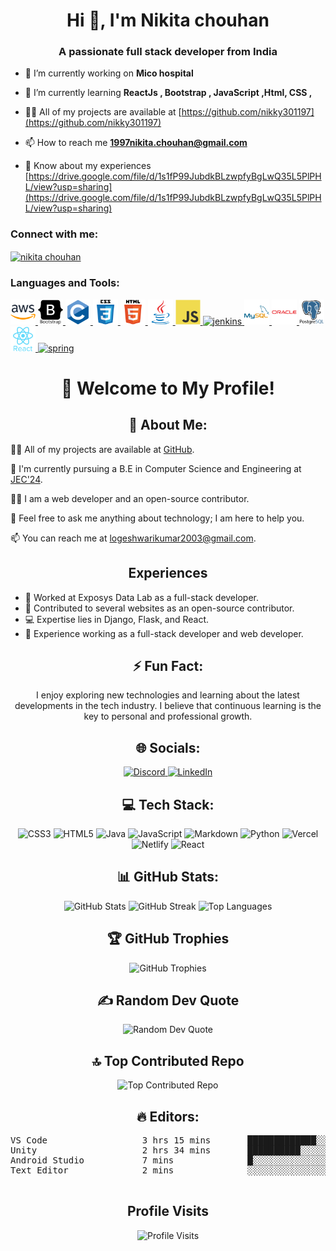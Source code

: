 <h1 align="center">Hi 👋, I'm Nikita chouhan</h1>
<h3 align="center">A passionate full stack developer from India</h3>

- 🔭 I’m currently working on **Mico hospital**

- 🌱 I’m currently learning **ReactJs , Bootstrap , JavaScript ,Html, CSS ,**

- 👨‍💻 All of my projects are available at [https://github.com/nikky301197](https://github.com/nikky301197)

- 📫 How to reach me **1997nikita.chouhan@gmail.com**

- 📄 Know about my experiences [https://drive.google.com/file/d/1s1fP99JubdkBLzwpfyBgLwQ35L5PlPHL/view?usp=sharing](https://drive.google.com/file/d/1s1fP99JubdkBLzwpfyBgLwQ35L5PlPHL/view?usp=sharing)

<h3 align="left">Connect with me:</h3>
<p align="left">
<a href="https://linkedin.com/in/nikita chouhan" target="blank"><img align="center" src="https://raw.githubusercontent.com/rahuldkjain/github-profile-readme-generator/master/src/images/icons/Social/linked-in-alt.svg" alt="nikita chouhan" height="30" width="40" /></a>
</p>

<h3 align="left">Languages and Tools:</h3>
<p align="left"> <a href="https://aws.amazon.com" target="_blank" rel="noreferrer"> <img src="https://raw.githubusercontent.com/devicons/devicon/master/icons/amazonwebservices/amazonwebservices-original-wordmark.svg" alt="aws" width="40" height="40"/> </a> <a href="https://getbootstrap.com" target="_blank" rel="noreferrer"> <img src="https://raw.githubusercontent.com/devicons/devicon/master/icons/bootstrap/bootstrap-plain-wordmark.svg" alt="bootstrap" width="40" height="40"/> </a> <a href="https://www.cprogramming.com/" target="_blank" rel="noreferrer"> <img src="https://raw.githubusercontent.com/devicons/devicon/master/icons/c/c-original.svg" alt="c" width="40" height="40"/> </a> <a href="https://www.w3schools.com/css/" target="_blank" rel="noreferrer"> <img src="https://raw.githubusercontent.com/devicons/devicon/master/icons/css3/css3-original-wordmark.svg" alt="css3" width="40" height="40"/> </a> <a href="https://www.w3.org/html/" target="_blank" rel="noreferrer"> <img src="https://raw.githubusercontent.com/devicons/devicon/master/icons/html5/html5-original-wordmark.svg" alt="html5" width="40" height="40"/> </a> <a href="https://www.java.com" target="_blank" rel="noreferrer"> <img src="https://raw.githubusercontent.com/devicons/devicon/master/icons/java/java-original.svg" alt="java" width="40" height="40"/> </a> <a href="https://developer.mozilla.org/en-US/docs/Web/JavaScript" target="_blank" rel="noreferrer"> <img src="https://raw.githubusercontent.com/devicons/devicon/master/icons/javascript/javascript-original.svg" alt="javascript" width="40" height="40"/> </a> <a href="https://www.jenkins.io" target="_blank" rel="noreferrer"> <img src="https://www.vectorlogo.zone/logos/jenkins/jenkins-icon.svg" alt="jenkins" width="40" height="40"/> </a> <a href="https://www.mysql.com/" target="_blank" rel="noreferrer"> <img src="https://raw.githubusercontent.com/devicons/devicon/master/icons/mysql/mysql-original-wordmark.svg" alt="mysql" width="40" height="40"/> </a> <a href="https://www.oracle.com/" target="_blank" rel="noreferrer"> <img src="https://raw.githubusercontent.com/devicons/devicon/master/icons/oracle/oracle-original.svg" alt="oracle" width="40" height="40"/> </a> <a href="https://www.postgresql.org" target="_blank" rel="noreferrer"> <img src="https://raw.githubusercontent.com/devicons/devicon/master/icons/postgresql/postgresql-original-wordmark.svg" alt="postgresql" width="40" height="40"/> </a> <a href="https://reactjs.org/" target="_blank" rel="noreferrer"> <img src="https://raw.githubusercontent.com/devicons/devicon/master/icons/react/react-original-wordmark.svg" alt="react" width="40" height="40"/> </a> <a href="https://spring.io/" target="_blank" rel="noreferrer"> <img src="https://www.vectorlogo.zone/logos/springio/springio-icon.svg" alt="spring" width="40" height="40"/> </a> </p>


<!-- Header Section -->
<h1 align="center">👋 Welcome to My Profile!</h1>

<!-- About Me Section -->


<!-- About Me Text Section -->
<h2 align="center">💫 About Me:</h2>
<p align="start">👨‍💻 All of my projects are available at <a href="https://github.com/Logeshwari25">GitHub</a>.</p>
<p align="start">🏫 I'm currently pursuing a B.E in Computer Science and Engineering at <a href="https://jec.ac.in/">JEC'24</a>.</p>
<p align="start">👨‍💼 I am a web developer and an open-source contributor.</p>
<p align="start">💬 Feel free to ask me anything about technology; I am here to help you.</p>
<p align="start">📫 You can reach me at <a href="mailto:logeshwarikumar2003@gmail.com">logeshwarikumar2003@gmail.com</a>.</p>

<!-- Experiences Section -->
<h2 align="center">Experiences</h2>
<ul align="left">
  <li>📄 Worked at Exposys Data Lab as a full-stack developer.</li>
  <li>🔧 Contributed to several websites as an open-source contributor.</li>
  <li>💻 Expertise lies in Django, Flask, and React.</li>
  <li>💼 Experience working as a full-stack developer and web developer.</li>
</ul>

<!-- Fun Fact Section -->
<h2 align="center">⚡ Fun Fact:</h2>
<p align="center">I enjoy exploring new technologies and learning about the latest developments in the tech industry. I believe that continuous learning is the key to personal and professional growth.</p>

<!-- Socials Section -->
<h2 align="center">🌐 Socials:</h2>
<p align="center">
  <a href="https://discord.gg/logeshwari#0924">
    <img src="https://img.shields.io/badge/Discord-%237289DA.svg?logo=discord&logoColor=white" alt="Discord" />
  </a>
  <a href="https://www.linkedin.com/in/logeshwari-k-34951224a/">
    <img src="https://img.shields.io/badge/LinkedIn-blue?logo=linkedin" alt="LinkedIn" />
  </a>
</p>

<!-- Tech Stack Section -->
<h2 align="center">💻 Tech Stack:</h2>
<p align="center">
  <img src="https://img.shields.io/badge/css3-%231572B6.svg?style=for-the-badge&logo=css3&logoColor=white" alt="CSS3" />
  <img src="https://img.shields.io/badge/html5-%23E34F26.svg?style=for-the-badge&logo=html5&logoColor=white" alt="HTML5" />
  <img src="https://img.shields.io/badge/java-%23ED8B00.svg?style=for-the-badge&logo=java&logoColor=white" alt="Java" />
  <img src="https://img.shields.io/badge/javascript-%23323330.svg?style=for-the-badge&logo=javascript&logoColor=%23F7DF1E" alt="JavaScript" />
  <img src="https://img.shields.io/badge/markdown-%23000000.svg?style=for-the-badge&logo=markdown&logoColor=white" alt="Markdown" />
  <img src="https://img.shields.io/badge/python-3670A0?style=for-the-badge&logo=python&logoColor=ffdd54" alt="Python" />
  <img src="https://img.shields.io/badge/vercel-%23000000.svg?style=for-the-badge&logo=vercel&logoColor=white" alt="Vercel" />
  <img src="https://img.shields.io/badge/netlify-%23000000.svg?style=for-the-badge&logo=netlify&logoColor=#00C7B7" alt="Netlify" />
  <img src="https://img.shields.io/badge/react-%2320232a.svg?style=for-the-badge&logo=react&logoColor=%2361DAFB" alt="React" />
</p>

<!-- GitHub Stats Section -->
<h2 align="center">📊 GitHub Stats:</h2>
<div align="center">
  <img src="https://github-readme-stats.vercel.app/api?username=Logeshwari25&theme=dark&hide_border=false&include_all_commits=true&count_private=false" alt="GitHub Stats" />
  <img src="https://github-readme-streak-stats.herokuapp.com/?user=Logeshwari25&theme=dark&hide_border=false" alt="GitHub Streak" />
  <img src="https://github-readme-stats.vercel.app/api/top-langs/?username=Logeshwari25&theme=dark&hide_border=false&include_all_commits=true&count_private=false&layout=compact" alt="Top Languages" />
</div>

<!-- GitHub Trophies Section -->
<h2 align="center">🏆 GitHub Trophies</h2>
<div align="center">
  <img src="https://github-profile-trophy.vercel.app/?username=Logeshwari25&theme=radical&no-frame=false&no-bg=true&margin-w=4" alt="GitHub Trophies" />
</div>

<!-- Random Dev Quote Section -->
<h2 align="center">✍️ Random Dev Quote</h2>
<div align="center">
  <img src="https://quotes-github-readme.vercel.app/api?type=horizontal&theme=radical" alt="Random Dev Quote" />
</div>

<!-- Top Contributed Repo Section -->
<h2 align="center">🔝 Top Contributed Repo</h2>
<div align="center">
  <img src="https://github-contributor-stats.vercel.app/api?username=Logeshwari25&limit=5&theme=dark&combine_all_yearly_contributions=true" alt="Top Contributed Repo" />
</div>

<h2 align="center">🔥 Editors:</h2>
<div align="center">
  <pre>
VS Code                  3 hrs 15 mins       █████████████░░░░░░░░░░░░   54.4%
Unity                    2 hrs 34 mins       ██████████░░░░░░░░░░░░░░░   43.06%
Android Studio           7 mins              █░░░░░░░░░░░░░░░░░░░░░░░░   1.97%
Text Editor              2 mins              ░░░░░░░░░░░░░░░░░░░░░░░░░   0.56%
  </pre>
</div>

<!-- Profile Visits Section -->
<h2 align="center">Profile Visits</h2>
<p align="center">
  <img src="https://visitcount.itsvg.in/api?id=Logeshwari25&icon=0&color=0" alt="Profile Visits" />
</p>
